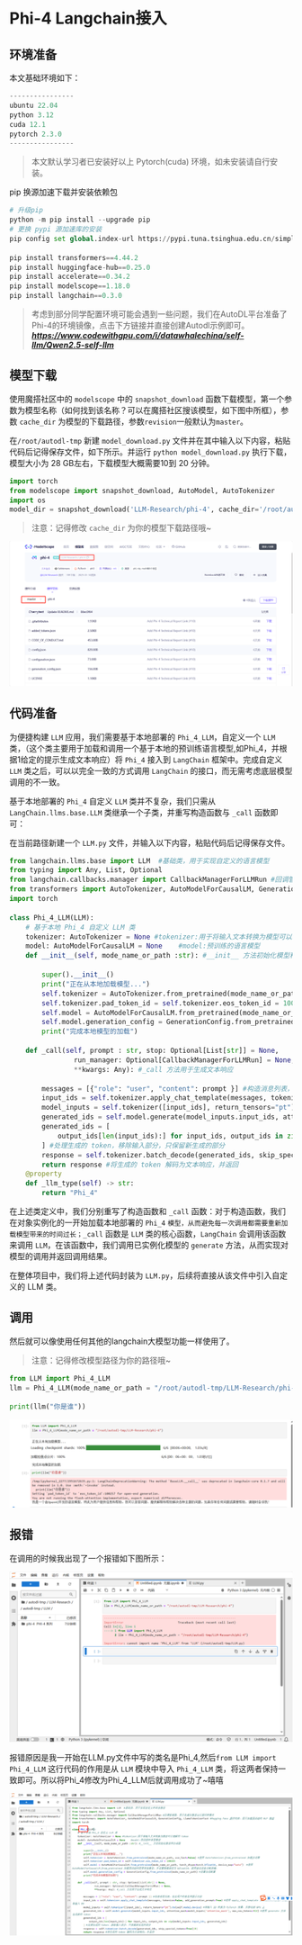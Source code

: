 # Phi-4 Langchain接入

## 环境准备

本文基础环境如下：

```python
----------------
ubuntu 22.04
python 3.12
cuda 12.1
pytorch 2.3.0
----------------
```

> 本文默认学习者已安装好以上 Pytorch(cuda) 环境，如未安装请自行安装。

pip 换源加速下载并安装依赖包

```python
# 升级pip
python -m pip install --upgrade pip
# 更换 pypi 源加速库的安装
pip config set global.index-url https://pypi.tuna.tsinghua.edu.cn/simple

pip install transformers==4.44.2
pip install huggingface-hub==0.25.0
pip install accelerate==0.34.2
pip install modelscope==1.18.0
pip install langchain==0.3.0
```

>考虑到部分同学配置环境可能会遇到一些问题，我们在AutoDL平台准备了Phi-4的环境镜像，点击下方链接并直接创建Autodl示例即可。 ***https://www.codewithgpu.com/i/datawhalechina/self-llm/Qwen2.5-self-llm***

## 模型下载

使用魔搭社区中的 `modelscope` 中的 `snapshot_download` 函数下载模型，第一个参数为模型名称（如何找到该名称？可以在魔搭社区搜该模型，如下图中所框），参数 `cache_dir` 为模型的下载路径，参数`revision`一般默认为`master`。

在`/root/autodl-tmp` 新建 `model_download.py` 文件并在其中输入以下内容，粘贴代码后记得保存文件，如下所示。并运行 `python model_download.py` 执行下载，模型大小为 28 GB左右，下载模型大概需要10到 20 分钟。

```python
import torch
from modelscope import snapshot_download, AutoModel, AutoTokenizer
import os
model_dir = snapshot_download('LLM-Research/phi-4', cache_dir='/root/autodl-tmp', revision='master')
```

> 注意：记得修改 `cache_dir` 为你的模型下载路径哦~

![phi-4-图1](images/image02-1.png)

## 代码准备

为便捷构建 `LLM` 应用，我们需要基于本地部署的 `Phi_4_LLM`，自定义一个 `LLM` 类，（这个类主要用于加载和调用一个基于本地的预训练语言模型,如Phi_4，并根据1给定的提示生成文本响应）将 `Phi_4` 接入到 `LangChain` 框架中。完成自定义 `LLM` 类之后，可以以完全一致的方式调用 `LangChain` 的接口，而无需考虑底层模型调用的不一致。

基于本地部署的 `Phi_4` 自定义 `LLM` 类并不复杂，我们只需从 `LangChain.llms.base.LLM` 类继承一个子类，并重写构造函数与 `_call` 函数即可：

在当前路径新建一个 `LLM.py` 文件，并输入以下内容，粘贴代码后记得保存文件。

```python
from langchain.llms.base import LLM  #基础类，用于实现自定义的语言模型
from typing import Any, List, Optional
from langchain.callbacks.manager import CallbackManagerForLLMRun #回调管理器，用于处理在模型运行期间的事件
from transformers import AutoTokenizer, AutoModelForCausalLM, GenerationConfig, LlamaTokenizerFast #Hugging Face 提供的库，用于加载预训练的 NLP 模型
import torch

class Phi_4_LLM(LLM):
    # 基于本地 Phi_4 自定义 LLM 类
    tokenizer: AutoTokenizer = None #tokenizer:用于将输入文本转换为模型可以理解的 token
    model: AutoModelForCausalLM = None    #model:预训练的语言模型    
    def __init__(self, mode_name_or_path :str): #__init__ 方法初始化模型和分词器

        super().__init__()
        print("正在从本地加载模型...")
        self.tokenizer = AutoTokenizer.from_pretrained(mode_name_or_path, use_fast=False) #使用 AutoTokenizer.from_pretrained 加载分词器
        self.tokenizer.pad_token_id = self.tokenizer.eos_token_id = 100265
        self.model = AutoModelForCausalLM.from_pretrained(mode_name_or_path, torch_dtype=torch.bfloat16, device_map="auto")  #使用 AutoModelForCausalLM.from_pretrained 加载预训练的因果语言模型，并设置数据类型为 bfloat16，使用自动设备分配策略。
        self.model.generation_config = GenerationConfig.from_pretrained(mode_name_or_path) #设置生成配置
        print("完成本地模型的加载")
        
    def _call(self, prompt : str, stop: Optional[List[str]] = None,
                run_manager: Optional[CallbackManagerForLLMRun] = None,
                **kwargs: Any): #_call 方法用于生成文本响应

        messages = [{"role": "user", "content": prompt }] #构造消息列表，包含用户的角色和提示内容
        input_ids = self.tokenizer.apply_chat_template(messages, tokenize=False, add_generation_prompt=True) #使用 apply_chat_template 方法应用聊天模板，并获取输入 ID
        model_inputs = self.tokenizer([input_ids], return_tensors="pt").to(self.model.device) #将输入 ID 转换为 PyTorch 张量，并移动到 GPU 上
        generated_ids = self.model.generate(model_inputs.input_ids, attention_mask=model_inputs['attention_mask'], max_new_tokens=512) #使用 generate 方法生成新的 token
        generated_ids = [
            output_ids[len(input_ids):] for input_ids, output_ids in zip(model_inputs.input_ids, generated_ids)
        ] #处理生成的 token，移除输入部分，只保留新生成的部分
        response = self.tokenizer.batch_decode(generated_ids, skip_special_tokens=True)[0]       
        return response #将生成的 token 解码为文本响应，并返回
    @property
    def _llm_type(self) -> str:
        return "Phi_4"
```

在上述类定义中，我们分别重写了构造函数和 `_call` 函数：对于构造函数，我们在对象实例化的一开始加载本地部署的 `Phi_4` `模型，从而避免每一次调用都需要重新加载模型带来的时间过长；_call` 函数是 `LLM` 类的核心函数，`LangChain` 会调用该函数来调用 `LLM`，在该函数中，我们调用已实例化模型的 `generate` 方法，从而实现对模型的调用并返回调用结果。

在整体项目中，我们将上述代码封装为 `LLM.py`，后续将直接从该文件中引入自定义的 LLM 类。

## 调用

然后就可以像使用任何其他的langchain大模型功能一样使用了。

> 注意：记得修改模型路径为你的路径哦~

```python
from LLM import Phi_4_LLM
llm = Phi_4_LLM(mode_name_or_path = "/root/autodl-tmp/LLM-Research/phi-4")

print(llm("你是谁"))
```

![Phi-4-图2](images/image02-2.png)

## 报错

在调用的时候我出现了一个报错如下图所示：

![Phi-4-图3](images/image02-3.png)

报错原因是我一开始在LLM.py文件中写的类名是Phi_4,然后`from LLM import Phi_4_LLM` 这行代码的作用是从 `LLM` 模块中导入 `Phi_4_LLM` 类，将这两者保持一致即可。所以将Phi_4修改为Phi_4_LLM后就调用成功了~嘻嘻

![Phi-4-图4](images/image02-4.png)